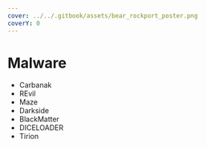 ```yaml
---
cover: ../../.gitbook/assets/bear_rockport_poster.png
coverY: 0
---
```


# Malware

* Carbanak
* REvil
* Maze
* Darkside
* BlackMatter
* DICELOADER
* Tirion
